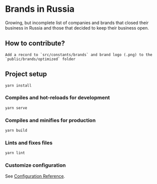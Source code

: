 # Brands in Russia

Growing, but incomplete list of companies and brands that closed their business in Russia and those that decided to keep their business open.

## How to contribute?
```
Add a record to `src/constants/brands` and brand logo (.png) to the `public/brands/optimized` folder
```

## Project setup
```
yarn install
```

### Compiles and hot-reloads for development
```
yarn serve
```

### Compiles and minifies for production
```
yarn build
```

### Lints and fixes files
```
yarn lint
```

### Customize configuration
See [Configuration Reference](https://cli.vuejs.org/config/).
